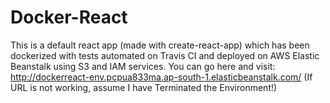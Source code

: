 # Docker-React
This is a default react app (made with create-react-app) which has been dockerized with tests automated on Travis CI and
deployed on AWS Elastic Beanstalk using S3 and IAM services.
You can go here and visit: http://dockerreact-env.pcpua833ma.ap-south-1.elasticbeanstalk.com/
(If URL is not working, assume I have Terminated the Environment!)
